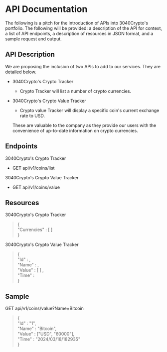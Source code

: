 # API Documentation

The following is a pitch for the introduction of APIs into 3040Crypto's portfolio. The following will be provided: a description of the API for context, a list of API endpoints, a description of resources in JSON format, and a sample request and output.

## API Description
We are proposing the inclusion of two APIs to add to our services. They are detailed below.
 - 3040Crypto's Crypto Tracker
   - Crypto Tracker will list a number of crypto currencies.
 - 3040Crypto's Crypto Value Tracker
   - Crypto value Tracker will display a specific coin's current exchange rate to USD.
   
   These are valuable to the company as they provide our users with the convenience of up-to-date information on crypto currencies.

## Endpoints 
3040Crypto's Crypto Tracker
 -  GET api/v1/coins/list

3040Crypto's Crypto Value Tracker
 - GET api/v1/coins/value
## Resources 
3040Crypto's Crypto Tracker
> { <br>
>	    "Currencies" : [ ] <br>
> }

3040Crypto's Crypto Value Tracker
>{ <br>
>		  "Id" : , <br>
>		  "Name" : , <br>
>		  "Value" : [ ] , <br>
>    "Time" : <br>
>	}

## Sample
GET api/v1/coins/value?Name=Bitcoin
>{ <br>
>    "Id" : "1", <br>
>    "Name" : "Bitcoin", <br> 
>    "Value" : ["USD", "60000"], <br> 
>    "Time" : "2024/03/18/182935" <br>
>}
